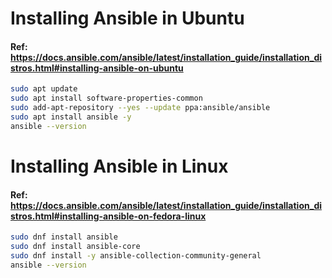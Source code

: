 # Installing Ansible in Ubuntu
#### Ref: https://docs.ansible.com/ansible/latest/installation_guide/installation_distros.html#installing-ansible-on-ubuntu 

```bash
sudo apt update
sudo apt install software-properties-common
sudo add-apt-repository --yes --update ppa:ansible/ansible
sudo apt install ansible -y
ansible --version
```

# Installing Ansible in Linux
#### Ref: https://docs.ansible.com/ansible/latest/installation_guide/installation_distros.html#installing-ansible-on-fedora-linux 

```bash
sudo dnf install ansible
sudo dnf install ansible-core
sudo dnf install -y ansible-collection-community-general
ansible --version
```
